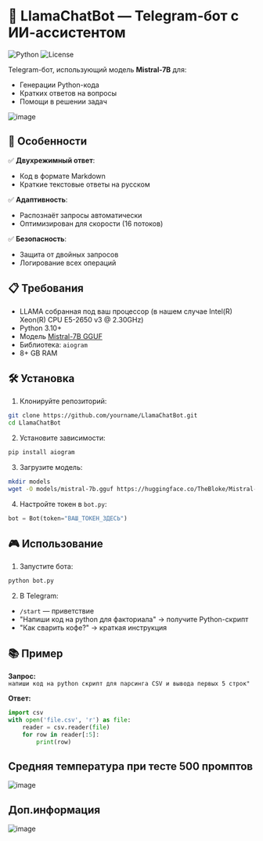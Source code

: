 # 🤖 LlamaChatBot — Telegram-бот с ИИ-ассистентом
![Python](https://img.shields.io/badge/Python-3.10+-blue)
![License](https://img.shields.io/badge/License-MIT-green)

Telegram-бот, использующий модель **Mistral-7B** для:
- Генерации Python-кода
- Кратких ответов на вопросы
- Помощи в решении задач

![image](https://github.com/user-attachments/assets/a20309fd-60a6-4f99-a048-d754890b2867)
 <!-- Добавьте реальный скриншот -->

## 🚀 Особенности
✅ **Двухрежимный ответ**:  
- Код в формате Markdown  
- Краткие текстовые ответы на русском  

✅ **Адаптивность**:  
- Распознаёт запросы автоматически  
- Оптимизирован для скорости (16 потоков)  

✅ **Безопасность**:  
- Защита от двойных запросов  
- Логирование всех операций  

## 📋 Требования
- LLAMA собранная под ваш процессор (в нашем случае Intel(R) Xeon(R) CPU E5-2650 v3 @ 2.30GHz)
- Python 3.10+
- Модель [Mistral-7B GGUF](https://huggingface.co/models)
- Библиотека: `aiogram`
- 8+ GB RAM 

## 🛠 Установка
1. Клонируйте репозиторий:
```bash
git clone https://github.com/yourname/LlamaChatBot.git
cd LlamaChatBot
```

2. Установите зависимости:
```bash
pip install aiogram
```

3. Загрузите модель:
```bash
mkdir models
wget -O models/mistral-7b.gguf https://huggingface.co/TheBloke/Mistral-7B-Instruct-v0.1-GGUF/resolve/main/mistral-7b-instruct-v0.1.Q4_K_M.gguf?download=true
```

4. Настройте токен в `bot.py`:
```python
bot = Bot(token="ВАШ_ТОКЕН_ЗДЕСЬ")
```

## 🎮 Использование
1. Запустите бота:
```bash
python bot.py
```

2. В Telegram:
- `/start` — приветствие
- "Напиши код на python для факториала" → получите Python-скрипт
- "Как сварить кофе?" → краткая инструкция

## 📚 Пример
**Запрос:**  
`напиши код на python скрипт для парсинга CSV и вывода первых 5 строк"`

**Ответ:**
```python
import csv
with open('file.csv', 'r') as file:
    reader = csv.reader(file)
    for row in reader[:5]:
        print(row)
```
## Средняя температура при тесте 500 промптов
![image](https://github.com/user-attachments/assets/08f70ef8-62a8-459e-b2d3-80ef8ccabbf7)
## Доп.информация
![image](https://github.com/user-attachments/assets/3e05ab57-655e-4d97-8906-48fc9c69df7e)
